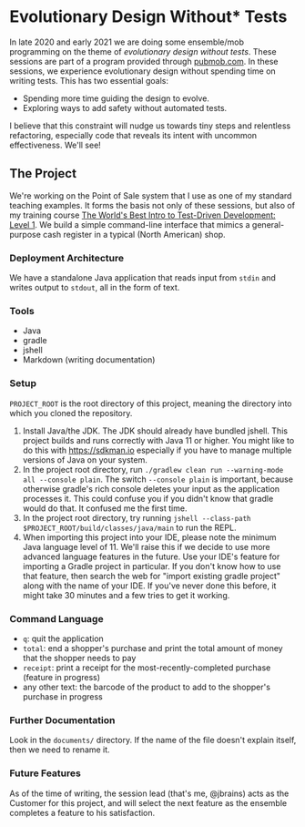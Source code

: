 # Evolutionary Design Without* Tests

In late 2020 and early 2021 we are doing some ensemble/mob programming on the theme of _evolutionary design without tests_. 
These sessions are part of a program provided through [pubmob.com](https://pubmob.com/offerings/jbrains-evolutionary-design-without-tests/).
In these sessions, we experience evolutionary design without spending time on writing tests. This has two essential goals:

- Spending more time guiding the design to evolve.
- Exploring ways to add safety without automated tests.

I believe that this constraint will nudge us towards tiny steps and relentless refactoring, especially code that reveals
its intent with uncommon effectiveness. We'll see!

## The Project

We're working on the Point of Sale system that I use as one of my standard teaching examples. It forms the basis not only of these sessions, but also of my training course [The World's Best Intro to Test-Driven Development: Level 1](https://tdd.training). We build a simple command-line interface that mimics a general-purpose cash register in a typical (North American) shop.

### Deployment Architecture

We have a standalone Java application that reads input from `stdin` and writes output to `stdout`, all in the form of text.

### Tools

- Java
- gradle
- jshell
- Markdown (writing documentation)

### Setup

`PROJECT_ROOT` is the root directory of this project, meaning the directory into which you cloned the repository.

1. Install Java/the JDK. The JDK should already have bundled jshell. This project builds and runs correctly with Java 11 or higher. You might like to do this with <https://sdkman.io> especially if you have to manage multiple versions of Java on your system.
1. In the project root directory, run `./gradlew clean run --warning-mode all --console plain`. The switch `--console plain` is important, because otherwise gradle's rich console deletes your input as the application processes it. This could confuse you if you didn't know that
gradle would do that. It confused me the first time.
1. In the project root directory, try running `jshell --class-path $PROJECT_ROOT/build/classes/java/main` to run the REPL.
1. When importing this project into your IDE, please note the minimum Java language level of 11. We'll raise this if we decide to use more advanced language features in the future. Use your IDE's feature for importing a Gradle project in particular. If you don't know how to use that feature, then search the web for "import existing gradle project" along with the name of your IDE. If you've never done this before, it might take 30 minutes and a few tries to get it working.

### Command Language

- `q`: quit the application
- `total`: end a shopper's purchase and print the total amount of money that the shopper needs to pay
- `receipt`: print a receipt for the most-recently-completed purchase (feature in progress)  
- any other text: the barcode of the product to add to the shopper's purchase in progress

### Further Documentation

Look in the `documents/` directory. If the name of the file doesn't explain itself, then we need to rename it.

### Future Features

As of the time of writing, the session lead (that's me, @jbrains) acts as the Customer for this project, and will select the next feature as the ensemble completes a feature to his satisfaction.


